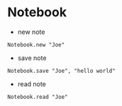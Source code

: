 # Notebook

- new note
```
Notebook.new "Joe"
```

- save note
```
Notebook.save "Joe", "hello world"
```

- read note
```
Notebook.read "Joe"
```
